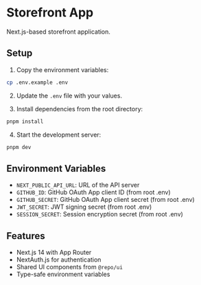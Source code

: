 # Storefront App

Next.js-based storefront application.

## Setup

1. Copy the environment variables:
```bash
cp .env.example .env
```

2. Update the `.env` file with your values.

3. Install dependencies from the root directory:
```bash
pnpm install
```

4. Start the development server:
```bash
pnpm dev
```

## Environment Variables

- `NEXT_PUBLIC_API_URL`: URL of the API server
- `GITHUB_ID`: GitHub OAuth App client ID (from root .env)
- `GITHUB_SECRET`: GitHub OAuth App client secret (from root .env)
- `JWT_SECRET`: JWT signing secret (from root .env)
- `SESSION_SECRET`: Session encryption secret (from root .env)

## Features

- Next.js 14 with App Router
- NextAuth.js for authentication
- Shared UI components from `@repo/ui`
- Type-safe environment variables 